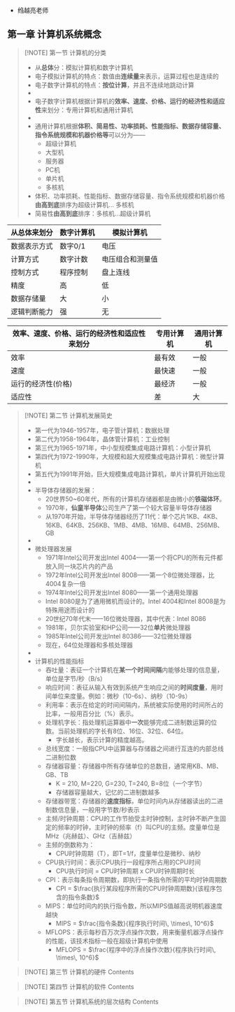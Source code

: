 - 绉越亮老师

## 第一章 计算机系统概念


> [!NOTE] 第一节 计算机的分类
> - 从**总体**分：模拟计算机和数字计算机
> - 电子模拟计算机的特点：数值由**连续量**来表示，运算过程也是连续的
> - 电子数字计算机的特点：**按位计算**，并且不连续地跳动计算
> - 
> - 电子数字计算机根据计算机的**效率、速度、价格、运行的经济性和适应性**来划分：专用计算机和通用计算机
> - 
> - 通用计算机根据**体积、简易性、功率损耗、性能指标、数据存储容量、指令系统规模和机器价格等**可以分为——
> 	- 超级计算机
> 	- 大型机
> 	- 服务器
> 	- PC机
> 	- 单片机
> 	- 多核机
> - 体积、功率损耗、性能指标、数据存储容量、指令系统规模和机器价格**由高到底**排序为超级计算机... 多核机
> - 简易性**由高到底**排序：多核机...超级计算机


| 从总体来划分 | 数字计算机 | 模拟计算机    |
| ------ | ----- | -------- |
| 数据表示方式 | 数字0/1 | 电压       |
| 计算方式   | 数字计数  | 电压组合和测量值 |
| 控制方式   | 程序控制  | 盘上连线     |
| 精度     | 高     | 低        |
| 数据存储量  | 大     | 小        |
| 逻辑判断能力 | 强     | 无        |

| 效率、速度、价格、运行的经济性和适应性来划分 | 专用计算机 | 通用计算机 |
| ---------------------- | ----- | ----- |
| 效率                     | 最有效   | 一般    |
| 速度                     | 最快速   | 一般    |
| 运行的经济性(价格)             | 最经济   | 一般    |
| 适应性                    | 差     | 大     |


> [!NOTE] 第二节 计算机发展简史
> - 第一代为1946-1957年，电子管计算机：数据处理
> - 第二代为1958-1964年，晶体管计算机：工业控制
> - 第三代为1965-1971年，中小型规模集成电路计算机：小型计算机
> - 第四代为1972-1990年，大规模和超大规模集成电路计算机：微型计算机
> - 第五代为1991年开始，巨大规模集成电路计算机，单片计算机开始出现
> -
> - 半导体存储器的发展：
> 	- 20世界50~60年代，所有的计算机存储器都是由微小的**铁磁体环**。
> 	- 1970年，**仙童半导体**公司生产了第一个较大容量半导体存储器
> 	- 从1970年开始，半导体存储器经历了11代：单个芯片1KB、4KB、16KB、64KB、256KB、1MB、4MB、16MB、64MB、256MB、GB
> - 
> - 微处理器发展
> 	- 1971年Intel公司开发出Intel 4004——第一个将CPU的所有元件都放入同一块芯片内的产品
> 	- 1972年Intel公司开发出Intel 8008——第一个8位微处理器，比4004复杂一倍
> 	- 1974年Intel公司开发出Intel 8080——第一个通用处理器
> 	- Intel 8080是为了通用微机而设计的。Intel 4004和Intel 8008是为特殊用途而设计的
> 	- 20世纪70年代末——16位微处理器，其中代表：Intel 8086
> 	- 1981年，贝尔实验室和HP公司——32位**单片**微处理器
> 	- 1985年Intel公司开发出Intel 80386——32位微处理器
> 	- 现在，64位处理器和多核处理器
> - 
> - 计算机的性能指标
> 	- 吞吐量：表征一个计算机在**某一个时间间隔**内能够处理的信息量，单位是字节/秒（B/s）
> 	- 响应时间：表征从输入有效到系统产生响应之间的**时间度量**，用时间单位来度量。例如：微秒（10-6s）、纳秒（10-9s）
> 	- 利用率：表示在给定的时间间隔内，系统被实际使用的时间所占的比率，一般用百分比（%）表示。
> 	- 处理机字长：指处理机运算器中**一次**能够完成二进制数运算的位数。当前处理机的字长有8位、16位、32位、64位。
> 		- 字长越长，表示计算的精度越高。
> 	- 总线宽度：一般指CPU中运算器与存储器之间进行互连的内部总线二进制位数
> 	- 存储器容量：存储器中所有存储单位的总数目，通常用KB、MB、GB、TB
> 		- K = 210, M=220, G=230, T=240, B=8位（一个字节）
> 		- 存储器容量越大，记忆的二进制数越多
> 	- 存储器带宽：存储器的**速度指标**，单位时间内从存储器读出的二进制数信息量，一般用字节数/秒表示
> 	- 主频/时钟周期：CPU的工作节拍受主时钟控制，主时钟不断产生固定的频率的时钟，主时钟的频率（f）叫CPU的主频。度量单位是MHz（兆赫兹）、GHz（吉赫兹）
> 	- 主频的倒数称为：
> 		- CPU时钟周期（T），即T=1/f，度量单位是微秒、纳秒
> 	- CPU执行时间：表示CPU执行一段程序所占用的CPU时间
> 		- CPU执行时间 = CPU时钟周期 x CPU时钟周期时长
> 	- CPI：表示每条指令周期数，即执行一条指令所需的平均时钟周期数
> 		- CPI = $\frac{执行某段程序所需的CPU时钟周期数}{该程序包含的指令条数}$
> 	- MIPS：单位时间内的执行指令数，所以MIPS值越高说明机器速度越快
> 		- MIPS = $\frac{指令条数}{程序执行时间\, \times\, 10^6}$
> 	- MFLOPS：表示每秒百万次浮点操作次数，用来衡量机器浮点操作的性能，该技术指标一般在超级计算机中使用
> 		- MFLOPS = $\frac{程序中的浮点操作次数}{程序执行时间\, \times\, 10^6}$




> [!NOTE] 第三节 计算机的硬件
> Contents

> [!NOTE] 第四节 计算机的软件
> Contents


> [!NOTE] 第五节 计算机系统的层次结构
> Contents